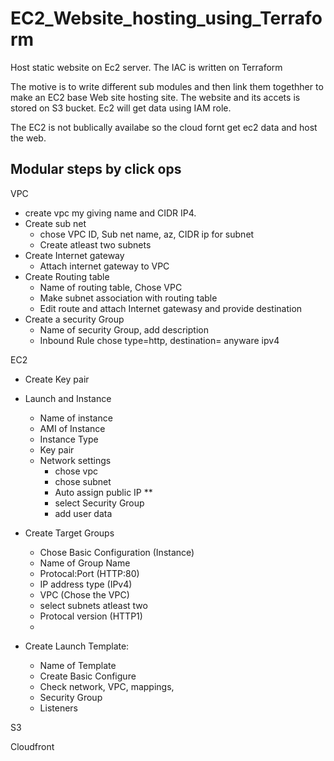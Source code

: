 # EC2_Website_hosting_using_Terraform
Host static website on Ec2 server. The IAC is written on Terraform

The motive is to write different sub modules and then link them togethher to make an EC2 base Web site hosting site.
The website and its accets is stored on S3 bucket. Ec2 will get data using IAM role.

The EC2 is not bublically availabe so the cloud fornt get ec2 data and host the web.

## Modular steps by click ops

VPC
- create vpc my giving name and CIDR IP4.
- Create sub net
    * chose VPC ID, Sub net name, az, CIDR ip for subnet
    * Create atleast two subnets
- Create Internet gateway
    * Attach internet gateway to VPC
- Create Routing table 
    * Name of routing table, Chose VPC
    * Make subnet association with routing table 
    * Edit route and attach Internet gatewasy and provide destination
- Create a security Group
    * Name of security Group, add description
    * Inbound Rule chose type=http, destination= anyware ipv4

EC2
 - Create Key pair

 - Launch and Instance
    * Name of instance
    * AMI of Instance
    * Instance Type
    * Key pair
    * Network settings
        + chose vpc
        + chose subnet
        + Auto assign public IP **
        + select Security Group
        + add user data

 - Create Target Groups 
    * Chose Basic Configuration (Instance)
    * Name of Group Name
    * Protocal:Port (HTTP:80)
    * IP address type (IPv4)
    * VPC (Chose the VPC)
    * select subnets atleast two
    * Protocal version (HTTP1)
    *

 - Create Launch Template:
    * Name of Template
    * Create Basic Configure
    * Check network, VPC, mappings,
    * Security Group
    * Listeners 


S3



Cloudfront

